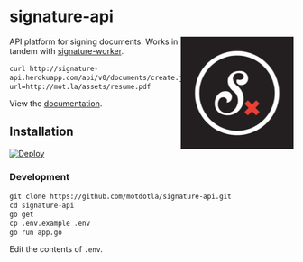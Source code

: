 # signature-api

<img src="https://raw.githubusercontent.com/motdotla/signature-api/master/signature-api.jpg" alt="signature-api" align="right" width="200" />

API platform for signing documents. Works in tandem with [signature-worker](https://github.com/motdotla/signature-worker).

```
curl http://signature-api.herokuapp.com/api/v0/documents/create.json?url=http://mot.la/assets/resume.pdf
```

View the [documentation](http://docs.signatureapi.apiary.io/).

## Installation

[![Deploy](https://www.herokucdn.com/deploy/button.png)](https://heroku.com/deploy)

### Development

```
git clone https://github.com/motdotla/signature-api.git
cd signature-api
go get 
cp .env.example .env
go run app.go
```

Edit the contents of `.env`.
